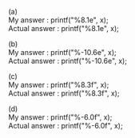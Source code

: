 (a)   
My answer : printf("%8.1e", x);   
Actual answer : printf("%8.1e", x);   

(b)   
My answer : printf("%-10.6e", x);   
Actual answer : printf("%-10.6e", x);   

(c)   
My answer : printf("%8.3f", x);   
Actual answer : printf("%8.3f", x);   

(d)   
My answer : printf("%-6.0f", x);   
Actual answer : printf("%-6.0f", x);   
